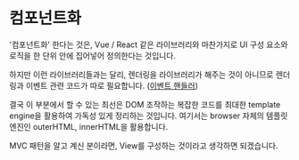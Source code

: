 # 컴포넌트화

'컴포넌트화' 한다는 것은, Vue / React 같은 라이브러리와 마찬가지로 UI 구성 요소와 로직을 한 단위 안에 집어넣어 정의한다는 것입니다.

하지만 이런 라이브러리들과는 달리, 렌더링을 라이브러리가 해주는 것이 아니므로 렌더링과 이벤트 관련 코드가 따로 필요합니다. ([이벤트 핸들러]())

결국 이 부분에서 할 수 있는 최선은 DOM 조작하는 복잡한 코드를 최대한 template engine을 활용하여 가독성 있게 정리하는 것입니다. 여기서는 browser 자체의 템플릿 엔진인 outerHTML, innerHTML을 활용합니다.

MVC 패턴을 알고 계신 분이라면, View를 구성하는 것이라고 생각하면 되겠습니다.